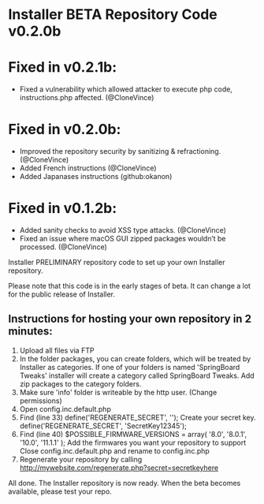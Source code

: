 # Installer BETA Repository Code v0.2.0b

# Fixed in v0.2.1b:
- Fixed a vulnerability which allowed attacker to execute php code, instructions.php affected. (@CloneVince)

# Fixed in v0.2.0b: 
- Improved the repository security by sanitizing & refractioning. (@CloneVince)
- Added French instructions (@CloneVince)
- Added Japanases instructions (github:okanon)


# Fixed in v0.1.2b: 
- Added sanity checks to avoid XSS type attacks. (@CloneVince)
- Fixed an issue where macOS GUI zipped packages wouldn’t be processed. (@CloneVince)

Installer PRELIMINARY repository code to set up your own Installer repository.

Please note that this code is in the early stages of beta. It can change a lot for the public release of Installer.

## Instructions for hosting your own repository in 2 minutes:

1. Upload all files via FTP
2. In the folder packages, you can create folders, which will be treated by Installer as categories. 
  If one of your folders is named 'SpringBoard Tweaks' installer will create a category called SpringBoard Tweaks.
  Add zip packages to the category folders.
3. Make sure 'info' folder is writeable by the http user. (Change permissions) 
4. Open config.inc.default.php
5. Find (line 33) define('REGENERATE_SECRET', '');
  Create your secret key. define('REGENERATE_SECRET', 'SecretKey12345');
6. Find (line 40) $POSSIBLE_FIRMWARE_VERSIONS = array( '8.0', '8.0.1', '10.0', '11.1.1' );
  Add the firmwares you want your repository to support
  Close config.inc.default.php and rename to config.inc.php
7. Regenerate your repository by calling http://mywebsite.com/regenerate.php?secret=secretkeyhere

All done. The Installer repository is now ready. When the beta becomes available, please test your repo. 
